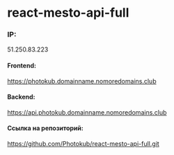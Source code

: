 # react-mesto-api-full


### IP:
51.250.83.223  
#### Frontend:
https://photokub.domainname.nomoredomains.club  
#### Backend:
https://api.photokub.domainname.nomoredomains.club  
#### Ссылка на репозиторий:
https://github.com/Photokub/react-mesto-api-full.git 
